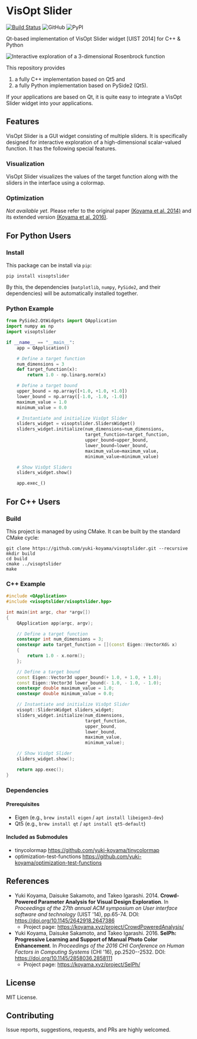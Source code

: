 # VisOpt Slider

[![Build Status](https://travis-ci.com/yuki-koyama/visoptslider.svg?branch=master)](https://travis-ci.com/yuki-koyama/visoptslider)
![GitHub](https://img.shields.io/github/license/yuki-koyama/visoptslider.svg)
![PyPI](https://img.shields.io/pypi/v/visoptslider.svg)

Qt-based implementation of VisOpt Slider widget [UIST 2014] for C++ & Python

![Interactive exploration of a 3-dimensional Rosenbrock function](./docs/3d_rosenbrock.gif "Interactive exploration of a 3-dimensional Rosenbrock function.")

This repository provides

1. a fully C++ implementation based on Qt5 and
2. a fully Python implementation based on PySide2 (Qt5).

If your applications are based on Qt, it is quite easy to integrate a VisOpt Slider widget into your applications.

## Features

VisOpt Slider is a GUI widget consisting of multiple sliders. It is specifically designed for interactive exploration of a high-dimensional scalar-valued function. It has the following special features.

### Visualization

VisOpt Slider visualizes the values of the target function along with the sliders in the interface using a colormap.

### Optimization

_Not available yet_. Please refer to the original paper [(Koyama et al. 2014)](https://koyama.xyz/project/CrowdPoweredAnalysis/) and its extended version [(Koyama et al. 2016)](https://koyama.xyz/project/SelPh/).

## For Python Users

### Install

This package can be install via `pip`:
```
pip install visoptslider
```
By this, the dependencies (`matplotlib`, `numpy`, `PySide2`, and their dependencies) will be automatically installed together.

### Python Example

```python
from PySide2.QtWidgets import QApplication
import numpy as np
import visoptslider

if __name__ == "__main__":
    app = QApplication()

    # Define a target function
    num_dimensions = 3
    def target_function(x):
        return 1.0 - np.linarg.norm(x)

    # Define a target bound
    upper_bound = np.array([+1.0, +1.0, +1.0])
    lower_bound = np.array([-1.0, -1.0, -1.0])
    maximum_value = 1.0
    minimum_value = 0.0

    # Instantiate and initialize VisOpt Slider
    sliders_widget = visoptslider.SlidersWidget()
    sliders_widget.initialize(num_dimensions=num_dimensions,
                              target_function=target_function,
                              upper_bound=upper_bound,
                              lower_bound=lower_bound,
                              maximum_value=maximum_value,
                              minimum_value=minimum_value)

    # Show VisOpt Sliders
    sliders_widget.show()

    app.exec_()
```

## For C++ Users

### Build

This project is managed by using CMake. It can be built by the standard CMake cycle:
```
git clone https://github.com/yuki-koyama/visoptslider.git --recursive
mkdir build
cd build
cmake ../visoptslider
make
```

### C++ Example

```cpp
#include <QApplication>
#include <visoptslider/visoptslider.hpp>

int main(int argc, char *argv[])
{
    QApplication app(argc, argv);

    // Define a target function
    constexpr int num_dimensions = 3;
    constexpr auto target_function = [](const Eigen::VectorXd& x)
    {
        return 1.0 - x.norm();
    };

    // Define a target bound
    const Eigen::Vector3d upper_bound(+ 1.0, + 1.0, + 1.0);
    const Eigen::Vector3d lower_bound(- 1.0, - 1.0, - 1.0);
    constexpr double maximum_value = 1.0;
    constexpr double minimum_value = 0.0;

    // Instantiate and initialize VisOpt Slider
    visopt::SlidersWidget sliders_widget;
    sliders_widget.initialize(num_dimensions,
                              target_function,
                              upper_bound,
                              lower_bound,
                              maximum_value,
                              minimum_value);

    // Show VisOpt Slider
    sliders_widget.show();

    return app.exec();
}
```

### Dependencies

#### Prerequisites

- Eigen (e.g., `brew install eigen` / `apt install libeigen3-dev`)
- Qt5 (e.g., `brew install qt` / `apt install qt5-default`)

#### Included as Submodules

- tinycolormap <https://github.com/yuki-koyama/tinycolormap>
- optimization-test-functions <https://github.com/yuki-koyama/optimization-test-functions>

## References

- Yuki Koyama, Daisuke Sakamoto, and Takeo Igarashi. 2014. __Crowd-Powered Parameter Analysis for Visual Design Exploration__. In _Proceedings of the 27th annual ACM symposium on User interface software and technology_ (UIST '14), pp.65-74. DOI: <https://doi.org/10.1145/2642918.2647386>
  - Project page: <https://koyama.xyz/project/CrowdPoweredAnalysis/>
- Yuki Koyama, Daisuke Sakamoto, and Takeo Igarashi. 2016. __SelPh: Progressive Learning and Support of Manual Photo Color Enhancement__. In _Proceedings of the 2016 CHI Conference on Human Factors in Computing Systems_ (CHI '16), pp.2520--2532. DOI: <https://doi.org/10.1145/2858036.2858111>
  - Project page: <https://koyama.xyz/project/SelPh/>

## License

MIT License.

## Contributing

Issue reports, suggestions, requests, and PRs are highly welcomed.
